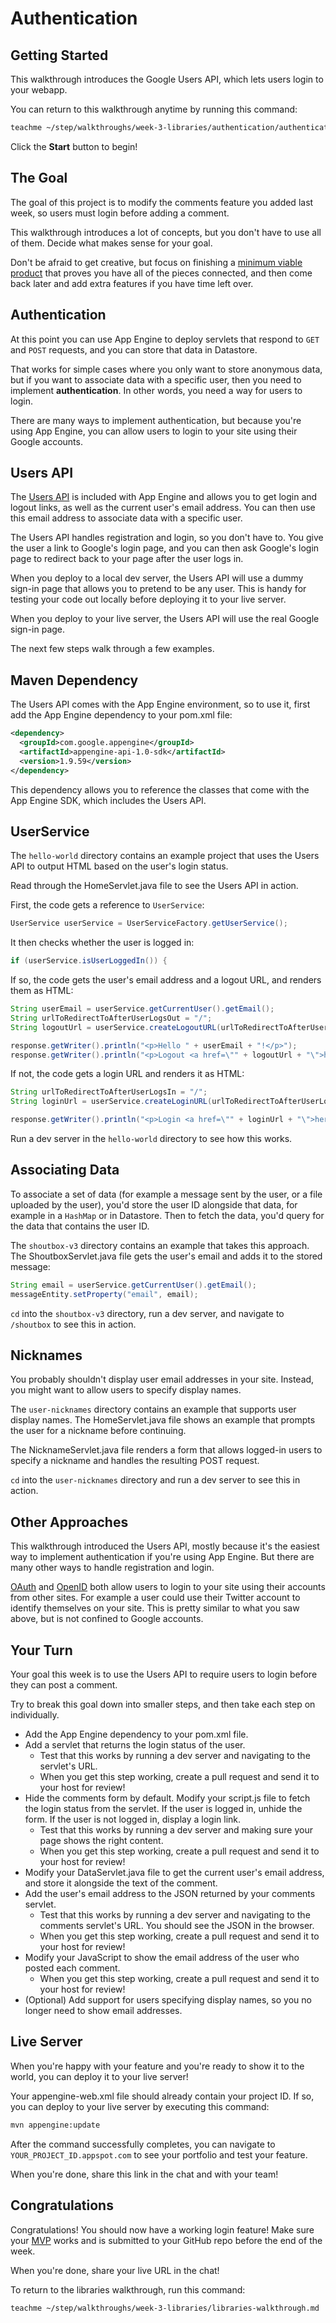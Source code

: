 # Authentication

## Getting Started

This walkthrough introduces the Google Users API, which lets users login to your
webapp.

You can return to this walkthrough anytime by running this command:

```bash
teachme ~/step/walkthroughs/week-3-libraries/authentication/authentication-walkthrough.md
```

Click the **Start** button to begin!

## The Goal

The goal of this project is to modify the comments feature you added last week,
so users must login before adding a comment.

This walkthrough introduces a lot of concepts, but you don't have to use all of
them. Decide what makes sense for your goal.

Don't be afraid to get creative, but focus on finishing a
[minimum viable product](https://en.wikipedia.org/wiki/Minimum_viable_product)
that proves you have all of the pieces connected, and then come back later and
add extra features if you have time left over.

## Authentication

At this point you can use App Engine to deploy servlets that respond to `GET`
and `POST` requests, and you can store that data in Datastore.

That works for simple cases where you only want to store anonymous data, but if
you want to associate data with a specific user, then you need to implement
**authentication**. In other words, you need a way for users to login.

There are many ways to implement authentication, but because you're using App
Engine, you can allow users to login to your site using their Google accounts.

## Users API

The [Users API](https://cloud.google.com/appengine/docs/standard/java/users/) is
included with App Engine and allows you to get login and logout links, as well
as the current user's email address. You can then use this email address to
associate data with a specific user.

The Users API handles registration and login, so you don't have to. You give the
user a link to Google's login page, and you can then ask Google's login page to
redirect back to your page after the user logs in.

When you deploy to a local dev server, the Users API will use a dummy sign-in
page that allows you to pretend to be any user. This is handy for testing your
code out locally before deploying it to your live server.

When you deploy to your live server, the Users API will use the real Google
sign-in page.

The next few steps walk through a few examples.

## Maven Dependency

The Users API comes with the App Engine environment, so to use it, first add the
App Engine dependency to your
<walkthrough-editor-open-file
    filePath="step/portfolio/pom.xml">
  pom.xml
</walkthrough-editor-open-file>
file:

```xml
<dependency>
  <groupId>com.google.appengine</groupId>
  <artifactId>appengine-api-1.0-sdk</artifactId>
  <version>1.9.59</version>
</dependency>
```

This dependency allows you to reference the classes that come with the App
Engine SDK, which includes the Users API.

## UserService

The `hello-world` directory contains an example project that uses the Users API
to output HTML based on the user's login status.

Read through the
<walkthrough-editor-open-file
    filePath="step/walkthroughs/week-3-libraries/authentication/examples/hello-world/src/main/java/com/google/sps/servlets/HomeServlet.java">
  HomeServlet.java
</walkthrough-editor-open-file>
file to see the Users API in action.

First, the code gets a reference to `UserService`:

```java
UserService userService = UserServiceFactory.getUserService();
```

It then checks whether the user is logged in:

```java
if (userService.isUserLoggedIn()) {
```

If so, the code gets the user's email address and a logout URL, and renders them
as HTML:

```java
String userEmail = userService.getCurrentUser().getEmail();
String urlToRedirectToAfterUserLogsOut = "/";
String logoutUrl = userService.createLogoutURL(urlToRedirectToAfterUserLogsOut);

response.getWriter().println("<p>Hello " + userEmail + "!</p>");
response.getWriter().println("<p>Logout <a href=\"" + logoutUrl + "\">here</a>.</p>");
```

If not, the code gets a login URL and renders it as HTML:

```java
String urlToRedirectToAfterUserLogsIn = "/";
String loginUrl = userService.createLoginURL(urlToRedirectToAfterUserLogsIn);

response.getWriter().println("<p>Login <a href=\"" + loginUrl + "\">here</a>.</p>");
```

Run a dev server in the `hello-world` directory to see how this works.

## Associating Data

To associate a set of data (for example a message sent by the user, or a file
uploaded by the user), you'd store the user ID alongside that data, for example
in a `HashMap` or in Datastore. Then to fetch the data, you'd query for the data
that contains the user ID.

The `shoutbox-v3` directory contains an example that takes this approach. The
<walkthrough-editor-open-file
    filePath="step/walkthroughs/week-3-libraries/authentication/examples/shoutbox-v3/src/main/java/com/google/sps/servlets/ShoutboxServlet.java">
  ShoutboxServlet.java
</walkthrough-editor-open-file>
file gets the user's email and adds it to the stored message:

```java
String email = userService.getCurrentUser().getEmail();
messageEntity.setProperty("email", email);
```

`cd` into the `shoutbox-v3` directory, run a dev server, and navigate to
`/shoutbox` to see this in action.

## Nicknames

You probably shouldn't display user email addresses in your site. Instead, you
might want to allow users to specify display names.

The `user-nicknames` directory contains an example that supports user
display names. The
<walkthrough-editor-open-file
    filePath="step/walkthroughs/week-3-libraries/authentication/examples/user-nicknames/src/main/java/com/google/sps/servlets/HomeServlet.java">
  HomeServlet.java
</walkthrough-editor-open-file>
file shows an example that prompts the user for a nickname before continuing.

The
<walkthrough-editor-open-file
    filePath="step/walkthroughs/week-3-libraries/authentication/examples/user-nicknames/src/main/java/com/google/sps/servlets/NicknameServlet.java">
  NicknameServlet.java
</walkthrough-editor-open-file>
file renders a form that allows logged-in users to specify a nickname and
handles the resulting POST request.

`cd` into the `user-nicknames` directory and run a dev server to see this in
action.

## Other Approaches

This walkthrough introduced the Users API, mostly because it's the easiest way
to implement authentication if you're using App Engine. But there are many other
ways to handle registration and login.

[OAuth](https://developers.google.com/identity/protocols/OAuth2) and
[OpenID](https://developers.google.com/identity/protocols/OpenIDConnect) both
allow users to login to your site using their accounts from other sites. For
example a user could use their Twitter account to identify themselves on
your site. This is pretty similar to what you saw above, but is not confined to
Google accounts.

## Your Turn

Your goal this week is to use the Users API to require users to login before
they can post a comment.

Try to break this goal down into smaller steps, and then take each step on
individually.

-   Add the App Engine dependency to your
    <walkthrough-editor-open-file
        filePath="step/portfolio/pom.xml">
      pom.xml
    </walkthrough-editor-open-file>
    file.
-   Add a servlet that returns the login status of the user.
    -   Test that this works by running a dev server and navigating to the
        servlet's URL.
    -   When you get this step working, create a pull request and send it to
        your host for review!
-   Hide the comments form by default. Modify your
    <walkthrough-editor-open-file
        filePath="step/walkthroughs/week-2-server/examples/random-quotes/src/main/webapp/script.js">
      script.js
    </walkthrough-editor-open-file>
    file to fetch the login status from the servlet. If the user is logged in,
    unhide the form. If the user is not logged in, display a login link.
    -   Test that this works by running a dev server and making sure your page
        shows the right content.
    -   When you get this step working, create a pull request and send it to
        your host for review!
-   Modify your
    <walkthrough-editor-open-file
        filePath="step/portfolio/src/main/java/com/google/sps/servlets/DataServlet.java">
      DataServlet.java
    </walkthrough-editor-open-file>
    file to get the current user's email address, and store it alongside the
    text of the comment.
-   Add the user's email address to the JSON returned by your comments servlet.
    -   Test that this works by running a dev server and navigating to the
        comments servlet's URL. You should see the JSON in the browser.
    -   When you get this step working, create a pull request and send it to
        your host for review!
-   Modify your JavaScript to show the email address of the user who posted each
    comment.
    -   When you get this step working, create a pull request and send it to
        your host for review!
-   (Optional) Add support for users specifying display names, so you no longer
    need to show email addresses.

## Live Server

When you're happy with your feature and you're ready to show it to the world,
you can deploy it to your live server!

Your
<walkthrough-editor-open-file
    filePath="step/portfolio/src/main/webapp/WEB-INF/appengine-web.xml">
  appengine-web.xml
</walkthrough-editor-open-file>
file should already contain your project ID. If so, you can deploy to your live
server by executing this command:

```bash
mvn appengine:update
```

After the command successfully completes, you can navigate to
`YOUR_PROJECT_ID.appspot.com` to see your portfolio and test your feature.

When you're done, share this link in the chat and with your team!

## Congratulations

<walkthrough-conclusion-trophy></walkthrough-conclusion-trophy>

Congratulations! You should now have a working login feature! Make sure your
[MVP](https://en.wikipedia.org/wiki/Minimum_viable_product) works and is
submitted to your GitHub repo before the end of the week.

When you're done, share your live URL in the chat!

To return to the libraries walkthrough, run this command:

```bash
teachme ~/step/walkthroughs/week-3-libraries/libraries-walkthrough.md
```
